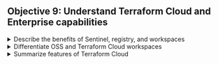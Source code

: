 ## Objective 9: Understand Terraform Cloud and Enterprise capabilities	


<details><summary>Describe the benefits of Sentinel, registry, and workspaces	</summary>
<p>
Sentinel

Module Registry

Workspaces	
</p>

</details>

<details><summary>Differentiate OSS and Terraform Cloud workspaces</summary>
<p>
CLI Workspaces

Enterprise/Cloud Workspaces	
</p>

</details>

<details><summary>Summarize features of Terraform Cloud</summary>
<p>
Terraform Cloud
</p>

</details>
